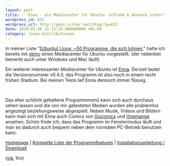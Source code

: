 ```yaml
---
layout: post
title: ! 'Enna - ein Mediacenter für Ubuntu: schlank & dennoch schön!'
wordpress_id: 631
wordpress_url: http://ganz-sicher.net/blog/?p=631
date: 2010-01-20 21:15:15.000000000 +01:00
category: linux-distributionen
---
```

In meiner Liste "<a href="http://ganz-sicher.net/blog/ubuntu/ubuntu-linux-50-programme-die-sich-lohnen/" target="_blank">(Ubuntu) Linux: ~50 Programme, die sich lohnen.</a>" hatte ich bereits mit <a href="http://xbmc.org/" target="_blank">xbmc</a> einen Mediacenter für Ubuntu vorgestellt. (der nebenbei bemerkt auch unter Windows und Mac läuft)

Ein weiterer interessanter <em>Mediacenter</em> für Ubuntu ist <a href="http://enna.geexbox.org/" target="_blank">Enna</a>. Derzeit lautet die Versionsnummer v0.4.0, das Programm ist also noch in einem recht frühen Stadium. Bei meinen Tests lief Enna dennoch immer flüssig.
<!--more-->

<img class="borderimg centered" src="{{site.baseurl}}/wp-content/uploads/enna1.png" alt="" />

<img class="borderimg centered" src="{{site.baseurl}}/wp-content/uploads/enna2.png" alt="" />

Das eher schlicht gehaltene Programmmenü kann sich auch durchaus sehen lassen und die von mir getesteten Medien wurden alle problemlos angezeigt beziehungsweise abgespielt. Neben Musik, Videos und Bildern kann man sich mit Enna auch Comics von <a href="http://www.gocomics.com/" target="_blank">Gocomics</a> und <a href="http://www.onemanga.com/" target="_blank">Onemanga</a> ansehen.
Schön finde ich, dass das Programm im Fenstermodus läuft und man es dadurch auch bequem neben dem normalen PC-Betrieb benutzen kann.

<div class="infobox">
<a href="http://enna.geexbox.org/" class="homelink" target="_blank">Homepage</a> | <a href="http://enna.geexbox.org/features.html" class="info" target="_blank">Kompette Liste der Programmfeatures</a> | <a href="http://enna.geexbox.org/download.html" class="packagelink" target="_blank">Installationsanleitung / Download</a>
</div>

(<a href="http://blogausgraz.wordpress.com/2010/01/14/enna-multimedia-center-fr-ubuntu/">via</a>, thx)
